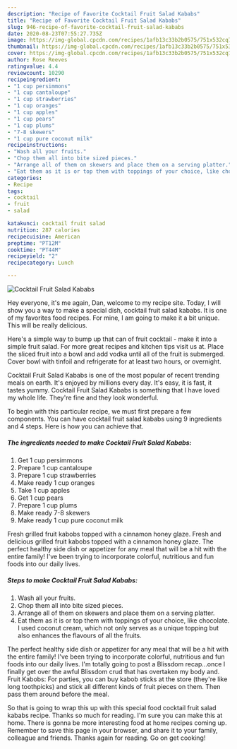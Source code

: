 ```yaml
---
description: "Recipe of Favorite Cocktail Fruit Salad Kababs"
title: "Recipe of Favorite Cocktail Fruit Salad Kababs"
slug: 946-recipe-of-favorite-cocktail-fruit-salad-kababs
date: 2020-08-23T07:55:27.735Z
image: https://img-global.cpcdn.com/recipes/1afb13c33b2b0575/751x532cq70/cocktail-fruit-salad-kababs-recipe-main-photo.jpg
thumbnail: https://img-global.cpcdn.com/recipes/1afb13c33b2b0575/751x532cq70/cocktail-fruit-salad-kababs-recipe-main-photo.jpg
cover: https://img-global.cpcdn.com/recipes/1afb13c33b2b0575/751x532cq70/cocktail-fruit-salad-kababs-recipe-main-photo.jpg
author: Rose Reeves
ratingvalue: 4.4
reviewcount: 10290
recipeingredient:
- "1 cup persimmons"
- "1 cup cantaloupe"
- "1 cup strawberries"
- "1 cup oranges"
- "1 cup apples"
- "1 cup pears"
- "1 cup plums"
- "7-8 skewers"
- "1 cup pure coconut milk"
recipeinstructions:
- "Wash all your fruits."
- "Chop them all into bite sized pieces."
- "Arrange all of them on skewers and place them on a serving platter."
- "Eat them as it is or top them with toppings of your choice, like chocolate. I used coconut cream, which not only serves as a unique topping but also enhances the flavours of all the fruits."
categories:
- Recipe
tags:
- cocktail
- fruit
- salad

katakunci: cocktail fruit salad 
nutrition: 287 calories
recipecuisine: American
preptime: "PT12M"
cooktime: "PT44M"
recipeyield: "2"
recipecategory: Lunch

---
```



![Cocktail Fruit Salad Kababs](https://img-global.cpcdn.com/recipes/1afb13c33b2b0575/751x532cq70/cocktail-fruit-salad-kababs-recipe-main-photo.jpg)

Hey everyone, it's me again, Dan, welcome to my recipe site. Today, I will show you a way to make a special dish, cocktail fruit salad kababs. It is one of my favorites food recipes. For mine, I am going to make it a bit unique. This will be really delicious.

Here&#39;s a simple way to bump up that can of fruit cocktail - make it into a simple fruit salad. For more great recipes and kitchen tips visit us at. Place the sliced fruit into a bowl and add vodka until all of the fruit is submerged. Cover bowl with tinfoil and refrigerate for at least two hours, or overnight.

Cocktail Fruit Salad Kababs is one of the most popular of recent trending meals on earth. It's enjoyed by millions every day. It's easy, it is fast, it tastes yummy. Cocktail Fruit Salad Kababs is something that I have loved my whole life. They're fine and they look wonderful.


To begin with this particular recipe, we must first prepare a few components. You can have cocktail fruit salad kababs using 9 ingredients and 4 steps. Here is how you can achieve that.

<!--inarticleads1-->

##### The ingredients needed to make Cocktail Fruit Salad Kababs:

1. Get 1 cup persimmons
1. Prepare 1 cup cantaloupe
1. Prepare 1 cup strawberries
1. Make ready 1 cup oranges
1. Take 1 cup apples
1. Get 1 cup pears
1. Prepare 1 cup plums
1. Make ready 7-8 skewers
1. Make ready 1 cup pure coconut milk


Fresh grilled fruit kabobs topped with a cinnamon honey glaze. Fresh and delicious grilled fruit kabobs topped with a cinnamon honey glaze. The perfect healthy side dish or appetizer for any meal that will be a hit with the entire family! I&#39;ve been trying to incorporate colorful, nutritious and fun foods into our daily lives. 

<!--inarticleads2-->

##### Steps to make Cocktail Fruit Salad Kababs:

1. Wash all your fruits.
1. Chop them all into bite sized pieces.
1. Arrange all of them on skewers and place them on a serving platter.
1. Eat them as it is or top them with toppings of your choice, like chocolate. I used coconut cream, which not only serves as a unique topping but also enhances the flavours of all the fruits.


The perfect healthy side dish or appetizer for any meal that will be a hit with the entire family! I&#39;ve been trying to incorporate colorful, nutritious and fun foods into our daily lives. I&#39;m totally going to post a Blissdom recap…once I finally get over the awful Blissdom crud that has overtaken my body and. Fruit Kabobs: For parties, you can buy kabob sticks at the store (they&#39;re like long toothpicks) and stick all different kinds of fruit pieces on them. Then pass them around before the meal. 

So that is going to wrap this up with this special food cocktail fruit salad kababs recipe. Thanks so much for reading. I'm sure you can make this at home. There is gonna be more interesting food at home recipes coming up. Remember to save this page in your browser, and share it to your family, colleague and friends. Thanks again for reading. Go on get cooking!
